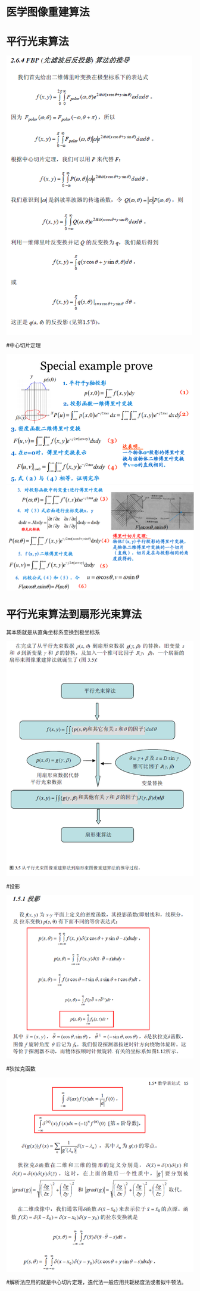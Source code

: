 # 医学图像重建算法

# 平行光束算法

![](/assets/Algo_MedicalImage_ParallelLight.png)

#中心切片定理

![](/assets/Algo_MedicalImage_SliceTheorem1.png)![](/assets/Algo_MedicalImage_SliceTheorem2.png)

# 平行光束算法到扇形光束算法

其本质就是从直角坐标系变换到极坐标系

![](/assets/Algo-MidicalImage-Sector-light.png)

#投影

![](/assets/Algo_MedicalImage_projection.png)

#狄拉克函数

![](/assets/Algo-MedicalImage-Dirac.png)



#解析法应用的就是中心切片定理，迭代法一般应用共轭梯度法或者拟牛顿法。

